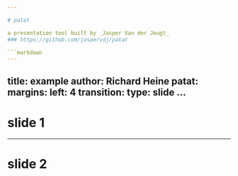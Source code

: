 ```yaml
---

# patat

a presentation tool built by _Jasper Van der Jeugt_
### https://github.com/jaspervdj/patat

```markdown
---
```

title: example
author: Richard Heine
patat:
    margins:
        left: 4
    transition:
        type: slide
...
---

# slide 1

---

# slide 2
```

